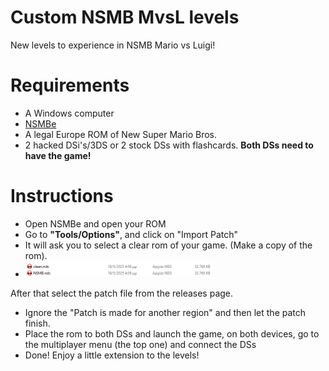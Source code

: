 # Custom NSMB MvsL levels
New levels to experience in NSMB Mario vs Luigi! 

# Requirements
* A Windows computer
* [NSMBe](https://github.com/MammaMiaTeam/NSMB-Editor/releases/tag/v5.4.1)
* A legal Europe ROM of New Super Mario Bros.
* 2 hacked DSi's/3DS or 2 stock DSs with flashcards. **Both DSs need to have the game!**

# Instructions
* Open NSMBe and open your ROM
* Go to **"Tools/Options"**, and click on "Import Patch"
* It will ask you to select a clear rom of your game. (Make a copy of the rom).
*  <img src="example.png" alt="Logo" width="300"/>

 After that select the patch file from the releases page.
* Ignore the "Patch is made for another region" and then let the patch finish.
* Place the rom to both DSs and launch the game, on both devices, go to the multiplayer menu (the top one) and connect the DSs
* Done! Enjoy a little extension to the levels!
